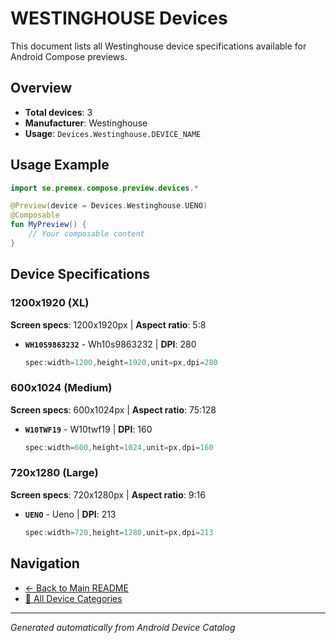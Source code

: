 # WESTINGHOUSE Devices

This document lists all Westinghouse device specifications available for Android Compose previews.

## Overview

- **Total devices**: 3
- **Manufacturer**: Westinghouse
- **Usage**: `Devices.Westinghouse.DEVICE_NAME`

## Usage Example

```kotlin
import se.premex.compose.preview.devices.*

@Preview(device = Devices.Westinghouse.UENO)
@Composable
fun MyPreview() {
    // Your composable content
}
```

## Device Specifications

### 1200x1920 (XL)

**Screen specs**: 1200x1920px | **Aspect ratio**: 5:8

- **`WH10S9863232`** - Wh10s9863232 | **DPI**: 280
  ```kotlin
  spec:width=1200,height=1920,unit=px,dpi=280
  ```

### 600x1024 (Medium)

**Screen specs**: 600x1024px | **Aspect ratio**: 75:128

- **`W10TWF19`** - W10twf19 | **DPI**: 160
  ```kotlin
  spec:width=600,height=1024,unit=px,dpi=160
  ```

### 720x1280 (Large)

**Screen specs**: 720x1280px | **Aspect ratio**: 9:16

- **`UENO`** - Ueno | **DPI**: 213
  ```kotlin
  spec:width=720,height=1280,unit=px,dpi=213
  ```

## Navigation

- [← Back to Main README](../../README.md)
- [📱 All Device Categories](../README.md)

---
*Generated automatically from Android Device Catalog*
